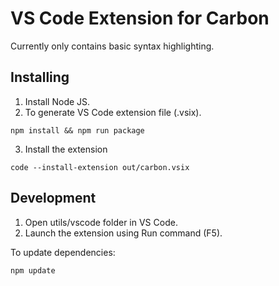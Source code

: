 <!--
Part of the Carbon Language project, under the Apache License v2.0 with LLVM
Exceptions. See /LICENSE for license information.
SPDX-License-Identifier: Apache-2.0 WITH LLVM-exception
-->

# VS Code Extension for Carbon

Currently only contains basic syntax highlighting.

## Installing

1. Install Node JS.
2. To generate VS Code extension file (.vsix).

```shell
npm install && npm run package
```

3. Install the extension

```shell
code --install-extension out/carbon.vsix
```

## Development

1. Open utils/vscode folder in VS Code.
2. Launch the extension using Run command (F5).

To update dependencies:

```shell
npm update
```
